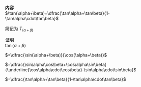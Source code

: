 **内容**  
$\tan(\alpha+\beta)=\dfrac{\tan\alpha+\tan\beta}{1-\tan\alpha\cdot\tan\beta}$  
  
简记为 $T_{(\alpha+\beta)}$  
  
**证明**  
$\tan(\alpha+\beta)$  
  
$=\dfrac{\sin(\alpha+\beta)}{\cos(\alpha+\beta)}$  
  
$=\dfrac{\sin\alpha\cos\beta+\cos\alpha\sin\beta}  
{\underline{\cos\alpha\cdot\cos\beta}-\sin\alpha\cdot\sin\beta}$  
  
$=\dfrac{\tan\alpha+\tan\beta}{1-\tan\alpha\cdot\tan\beta}$  
